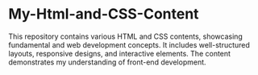 # My-Html-and-CSS-Content
This repository contains various HTML and CSS contents, showcasing fundamental and web development concepts. It includes well-structured layouts, responsive designs, and interactive elements. The content demonstrates my understanding of front-end development.

